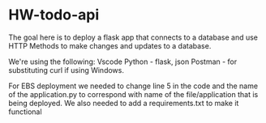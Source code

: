 # HW-todo-api
The goal here is to deploy a flask app that connects to a database and use HTTP Methods to make changes and updates to a database.


We're using the following:
Vscode
Python - flask, json
Postman - for substituting curl if using Windows.

For EBS deployment
we needed to change line 5 in the code and the name of the application.py to correspond with name of the file/application that is being deployed. We also needed to add a requirements.txt to make it functional
